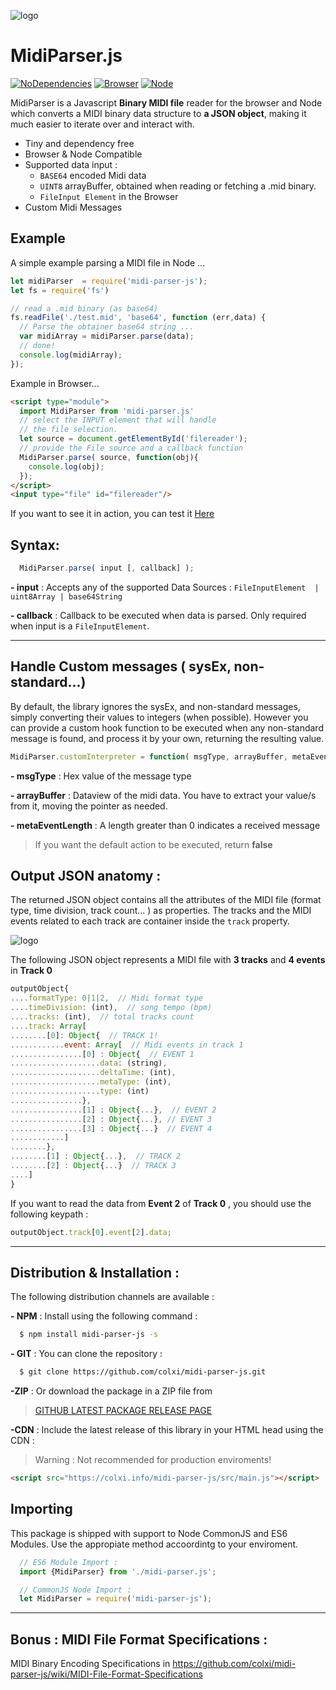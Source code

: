 ![logo](https://colxi.info/midi-parser-js/docs/logo.png)

# MidiParser.js 
[![NoDependencies](https://img.shields.io/badge/dependencies-none-green.svg)](https://github.com/colxi/midi-parser-js)
[![Browser](https://img.shields.io/badge/browser-compatible-blue.svg)](https://github.com/colxi/midi-parser-js)
[![Node](https://img.shields.io/badge/node-compatible-brightgreen.svg)](https://www.npmjs.com/package/midi-parser-js)

MidiParser is a Javascript **Binary MIDI file** reader for the browser and Node which converts a MIDI binary data structure to **a JSON object**, making it much easier to iterate over and interact with.

- Tiny and dependency free
- Browser & Node Compatible
- Supported data input : 
  -  ```BASE64``` encoded Midi data
  - ```UINT8``` arrayBuffer, obtained when reading or fetching a   .mid binary. 
  - ```FileInput Element``` in the Browser 
- Custom Midi Messages



## Example

A simple example parsing a MIDI file in Node ...
```javascript
let midiParser  = require('midi-parser-js');
let fs = require('fs')

// read a .mid binary (as base64)
fs.readFile('./test.mid', 'base64', function (err,data) {
  // Parse the obtainer base64 string ...
  var midiArray = midiParser.parse(data);
  // done!
  console.log(midiArray);
});
```

Example in Browser...
```html
<script type="module">
  import MidiParser from 'midi-parser.js'
  // select the INPUT element that will handle
  // the file selection.
  let source = document.getElementById('filereader');
  // provide the File source and a callback function
  MidiParser.parse( source, function(obj){
    console.log(obj);
  });
</script>
<input type="file" id="filereader"/>
```
If you want to see it in action, you can test it [Here](https://colxi.info/midi-parser-js/test/test-es6-import.html)

## Syntax:


```javascript
  MidiParser.parse( input [, callback] );
```
**- input** : Accepts any of the supported Data Sources : `FileInputElement  | uint8Array | base64String`

**- callback** : Callback to be executed when data is parsed. Only required when input is a `FileInputElement`. 
 


---

## Handle Custom messages ( sysEx, non-standard...)

By default, the library ignores the sysEx, and non-standard messages, simply converting their values to integers (when possible).
However you can provide a custom hook function to be executed when any non-standard message is found, and process it by your own, returning the resulting value.


```javascript 
MidiParser.customInterpreter = function( msgType, arrayBuffer, metaEventLength){  /* your code */ }
```

**- msgType** : Hex value of the message type
 
**- arrayBuffer** : Dataview of the midi data. You have to extract your value/s from it, moving the pointer as needed.

**- metaEventLength** : A length greater than 0 indicates a received message

> If you want the default action to be executed, return **false**


## Output JSON anatomy  :

The returned JSON object contains all the attributes of the MIDI file (format type, time division, track count... ) as properties. The tracks and the MIDI events related to each track are container inside the `track` property. 

![logo](https://colxi.info/midi-parser-js/docs/diagram.jpg)


The following JSON object represents a MIDI file with **3 tracks** and **4 events** in **Track 0**

```javascript
outputObject{
....formatType: 0|1|2,  // Midi format type
....timeDivision: (int),  // song tempo (bpm)
....tracks: (int),  // total tracks count
....track: Array[
........[0]: Object{  // TRACK 1!
............event: Array[  // Midi events in track 1
................[0] : Object{  // EVENT 1
....................data: (string),
....................deltaTime: (int),
....................metaType: (int),
....................type: (int)
................},
................[1] : Object{...},  // EVENT 2
................[2] : Object{...}, // EVENT 3
................[3] : Object{...}  // EVENT 4
............]
........},
........[1] : Object{...},  // TRACK 2
........[2] : Object{...}  // TRACK 3
....]
}
```
If you want to read the data from **Event 2** of **Track 0** , you should use the following keypath :

```javascript
outputObject.track[0].event[2].data;
```
---
 
## Distribution & Installation :

The following distribution channels are available :


**- NPM** : Install using the following command :

```bash
  $ npm install midi-parser-js -s
```

**- GIT** : You can clone the repository  :
```bash
  $ git clone https://github.com/colxi/midi-parser-js.git
```

**-ZIP** : Or download the package in a ZIP file from
> [GITHUB LATEST PACKAGE RELEASE PAGE](https://github.com/colxi/midi-parser-js/releases/latest)


**-CDN** : Include the latest release of this library in your HTML head using the CDN :
> Warning : Not recommended for production enviroments!

```html
<script src="https://colxi.info/midi-parser-js/src/main.js"></script>
```
## Importing
This package is shipped with support to Node CommonJS and ES6 Modules. Use the appropiate method accoordintg to your enviroment.

```javascript
  // ES6 Module Import : 
  import {MidiParser} from './midi-parser.js'; 

  // CommonJS Node Import :
  let MidiParser = require('midi-parser-js');
```

--- 
## Bonus : MIDI File Format Specifications :

MIDI Binary Encoding Specifications in https://github.com/colxi/midi-parser-js/wiki/MIDI-File-Format-Specifications

